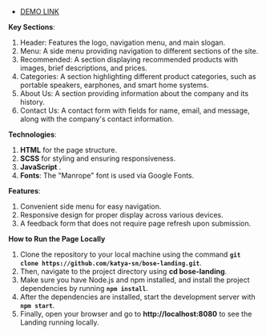  - [DEMO LINK]((https://katya-sn.github.io/bose-landing/))

**Key Sections**:

1. Header: Features the logo, navigation menu, and main slogan.
2. Menu: A side menu providing navigation to different sections of the site.
3. Recommended: A section displaying recommended products with images, brief descriptions, and prices.
4. Categories: A section highlighting different product categories, such as portable speakers, earphones, and smart home systems.
5. About Us: A section providing information about the company and its history.
6. Contact Us: A contact form with fields for name, email, and message, along with the company's contact information.
   
**Technologies**:

1. **HTML** for the page structure.
2. **SCSS** for styling and ensuring responsiveness.
3. **JavaScript** .
4. **Fonts**: The "Manrope" font is used via Google Fonts.

**Features**:

1. Convenient side menu for easy navigation.
2. Responsive design for proper display across various devices.
3. A feedback form that does not require page refresh upon submission.

**How to Run the Page Locally**
1. Clone the repository to your local machine using the command **`git clone https://github.com/katya-sn/bose-landing.git`**.
2. Then, navigate to the project directory using **cd bose-landing**.
3. Make sure you have Node.js and npm installed, and install the project dependencies by running **`npm install`**.
4. After the dependencies are installed, start the development server with **`npm start`**.
5. Finally, open your browser and go to **http://localhost:8080** to see the Landing running locally.
